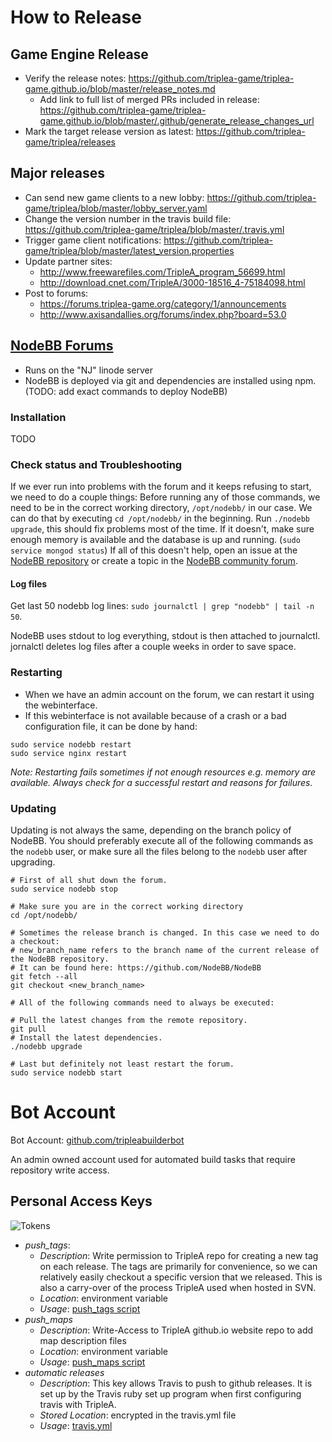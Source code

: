 # How to Release

## Game Engine Release
- Verify the release notes: https://github.com/triplea-game/triplea-game.github.io/blob/master/release_notes.md
   - Add link to full list of merged PRs included in release: https://github.com/triplea-game/triplea-game.github.io/blob/master/.github/generate_release_changes_url
- Mark the target release version as latest: https://github.com/triplea-game/triplea/releases

## Major releases
- Can send new game clients to a new lobby: https://github.com/triplea-game/triplea/blob/master/lobby_server.yaml
- Change the version number in the travis build file: https://github.com/triplea-game/triplea/blob/master/.travis.yml
- Trigger game client notifications: https://github.com/triplea-game/triplea/blob/master/latest_version.properties
- Update partner sites:  
  - http://www.freewarefiles.com/TripleA_program_56699.html  
  - http://download.cnet.com/TripleA/3000-18516_4-75184098.html  
- Post to forums:
  - https://forums.triplea-game.org/category/1/announcements
  - http://www.axisandallies.org/forums/index.php?board=53.0


## [NodeBB Forums](https://forums.triplea-game.org)
- Runs on the "NJ" linode server
- NodeBB is deployed via git and dependencies are installed using npm. (TODO: add exact commands to deploy NodeBB)

### Installation
TODO

### Check status and Troubleshooting
If we ever run into problems with the forum and it keeps refusing to start, we need to do a couple things:
Before running any of those commands, we need to be in the correct working directory, `/opt/nodebb/` in our case.
We can do that by executing `cd /opt/nodebb/` in the beginning.
Run `./nodebb upgrade`, this should fix problems most of the time.
If it doesn't, make sure enough memory is available and the database is up and running. (`sudo service mongod status`)
If all of this doesn't help, open an issue at the [NodeBB repository](https://github.com/NodeBB/NodeBB) or create a topic in the [NodeBB community forum](https://community.nodebb.org).

#### Log files
Get last 50 nodebb log lines:
`sudo journalctl | grep "nodebb" | tail -n 50`.

NodeBB uses stdout to log everything, stdout is then attached to journalctl.
jornalctl deletes log files after a couple weeks in order to save space.


### Restarting
- When we have an admin account on the forum, we can restart it using the webinterface.
- If this webinterface is not available because of a crash or a bad configuration file, it can be done by hand:

```
sudo service nodebb restart
sudo service nginx restart
```

_Note: Restarting fails sometimes if not enough resources e.g. memory are available. Always check for a successful restart and reasons for failures._

### Updating
Updating is not always the same, depending on the branch policy of NodeBB.
You should preferably execute all of the following commands as the `nodebb` user, or make sure all the files belong to the `nodebb` user after upgrading.
```
# First of all shut down the forum.
sudo service nodebb stop

# Make sure you are in the correct working directory
cd /opt/nodebb/

# Sometimes the release branch is changed. In this case we need to do a checkout:
# new_branch_name refers to the branch name of the current release of the NodeBB repository.
# It can be found here: https://github.com/NodeBB/NodeBB
git fetch --all
git checkout <new_branch_name>

# All of the following commands need to always be executed:

# Pull the latest changes from the remote repository.
git pull
# Install the latest dependencies.
./nodebb upgrade

# Last but definitely not least restart the forum.
sudo service nodebb start
```


# Bot Account

Bot Account: [github.com/tripleabuilderbot](https://github.com/tripleabuilderbot)

An admin owned account used for automated build tasks that require repository write access.

## Personal Access Keys

![Tokens](https://cloud.githubusercontent.com/assets/12397753/26811743/822517d6-4a28-11e7-8342-ef4826e834b9.png)

- *push_tags*: 
  - *Description*: Write permission to TripleA repo for creating a new tag on each release.
      The tags are primarily for convenience, so we can relatively easily checkout a specific
      version that we released. This is also a carry-over of the process TripleA used when
      hosted in SVN.
  - *Location*: environment variable
  - *Usage*: [push_tags script](https://github.com/triplea-game/triplea/blob/master/.travis/push_tag#L13)
- *push_maps*
  - *Description*: Write-Access to TripleA github.io website repo to add map description files
  - *Location*: environment variable
  - *Usage*: [push_maps script](https://github.com/triplea-game/triplea/blob/master/.travis/push_maps#L8)
- *automatic releases*
  - *Description*: This key allows Travis to push to github releases. It is set up by the
      Travis ruby set up program when first configuring travis with TripleA.
  - *Stored Location*: encrypted in the travis.yml file
  - *Usage*: [travis.yml](https://github.com/triplea-game/triplea/blob/master/.travis.yml#L32)
